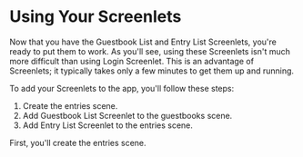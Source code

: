 # Using Your Screenlets [](id=using-your-screenlets)

Now that you have the Guestbook List and Entry List Screenlets, you're ready to 
put them to work. As you'll see, using these Screenlets isn't much more 
difficult than using Login Screenlet. This is an advantage of Screenlets; it 
typically takes only a few minutes to get them up and running. 

To add your Screenlets to the app, you'll follow these steps: 

1.  Create the entries scene.
2.  Add Guestbook List Screenlet to the guestbooks scene.
3.  Add Entry List Screenlet to the entries scene.

<!--
If you get confused or stuck at any point in this section of the Learning Path, 
refer to the finished app's code 
[here in GitHub](https://github.com/liferay/liferay-docs/tree/6.2.x/develop/tutorials/code/04-mobile/screenlets-app/LiferayGuestbook). 
-->

First, you'll create the entries scene. 
